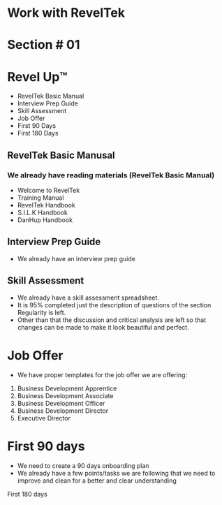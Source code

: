 # Work with RevelTek 

# Section # 01

# Revel Up™️
* RevelTek Basic Manual
* Interview Prep Guide
* Skill Assessment
* Job Offer
* First 90 Days
* First 180 Days

## RevelTek Basic Manusal
### We already have reading materials (RevelTek Basic Manual)
* Welcome to RevelTek 
* Training Manual
* RevelTek Handbook
* S.I.L.K Handbook
* DanHup Handbook

## Interview Prep Guide
* We already have an interview prep guide

## Skill Assessment 
* We already have a skill assessment spreadsheet.
* It is 95% completed just the description of questions of the section Regularity is left.
* Other than that the discussion and critical analysis are left so that changes can be made to make it look beautiful and perfect.

# Job Offer
* We have proper templates for the job offer we are offering:
1. Business Development Apprentice
2. Business Development Associate
3. Business Development Officer 
4. Business Development Director
5. Executive Director

# First 90 days
* We need to create a 90 days onboarding plan
* We already have a few points/tasks we are following that we need to improve and clean for a better and clear understanding 

First 180 days
